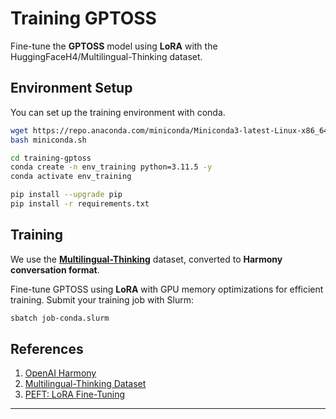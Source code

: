 # Training GPTOSS

Fine-tune the **GPTOSS** model using **LoRA** with the HuggingFaceH4/Multilingual-Thinking dataset.

## Environment Setup
You can set up the training environment with conda.

```bash
wget https://repo.anaconda.com/miniconda/Miniconda3-latest-Linux-x86_64.sh -O miniconda.sh
bash miniconda.sh

cd training-gptoss
conda create -n env_training python=3.11.5 -y
conda activate env_training

pip install --upgrade pip
pip install -r requirements.txt
```

## Training

We use the **[Multilingual-Thinking](https://huggingface.co/datasets/HuggingFaceH4/Multilingual-Thinking)** dataset, converted to **Harmony conversation format**.

Fine-tune GPTOSS using **LoRA** with GPU memory optimizations for efficient training.
Submit your training job with Slurm:

```bash
sbatch job-conda.slurm
```

## References

1. [OpenAI Harmony](https://github.com/openai/harmony)
2. [Multilingual-Thinking Dataset](https://huggingface.co/datasets/HuggingFaceH4/Multilingual-Thinking)
3. [PEFT: LoRA Fine-Tuning](https://huggingface.co/docs/peft/index)

---
